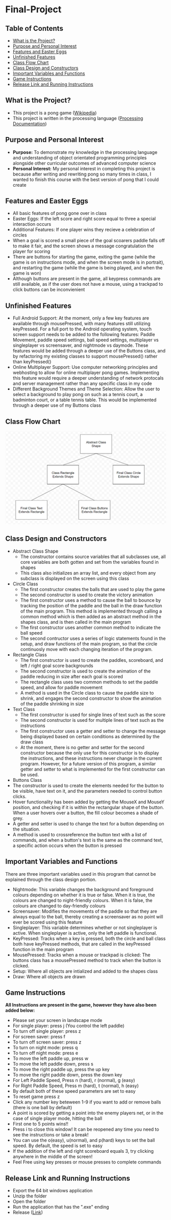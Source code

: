 # Final-Project
## Table of Contents
- [What is the Project?](https://github.com/AryanB1/Final-Project/blob/main/README.md#what-is-the-project)
- [Purpose and Personal Interest](https://github.com/AryanB1/Final-Project/blob/main/README.md#purpose-and-personal-interest)
- [Features and Easter Eggs](https://github.com/AryanB1/Final-Project/blob/main/README.md#features-and-easter-eggs)
- [Unfinished Features](https://github.com/AryanB1/Final-Project/blob/main/README.md#unfinished-features)
- [Class Flow Chart](https://github.com/AryanB1/Final-Project/blob/main/README.md#class-flow-chart)
- [Class Design and Constructors](https://github.com/AryanB1/Final-Project/blob/main/README.md#class-design-and-constructors)
- [Important Variables and Functions](https://github.com/AryanB1/Final-Project/blob/main/README.md#game-instructions)
- [Game Instructions](https://github.com/AryanB1/Final-Project/blob/main/README.md#important-variables-and-functions)
- [Release Link and Running Instructions](https://github.com/AryanB1/Final-Project/blob/main/README.md#release-link-and-running-instructions)
## What is the Project?
- This project is a pong game ([Wikipedia](https://en.wikipedia.org/wiki/Pong))
- This project is written in the processing language ([Processing Documentation](https://processing.org/reference))
## Purpose and Personal Interest 
- **Purpose:** To demonstrate my knowledge in the processing language and understanding of object orientated programming principles alongside other curricular outcomes of advanced computer science
- **Personal Interest:** My personal interest in completing this project is because after writing and rewriting pong so many times in class, I wanted to finish this course with the best version of pong that I could create
## Features and Easter Eggs
- All basic features of pong gone over in class
- Easter Eggs: If the left score and right score equal to three a special interaction occurs
- Additional Features: If one player wins they recieve a celebration of circles
- When a goal is scored a small piece of the goal scoarers paddle falls off to make it fair, and the screen shows a message congratulation the player for scoring
- There are buttons for starting the game, exiting the game (while the game is on instructions mode, and when the screen mode is in portrait), and restarting the game (while the game is being played, and when the game is won)
- Although buttons are present in the game, all keypress commands are still available, as if the user does not have a mouse, using a trackpad to click buttons can be inconvienient 
## Unfinished Features
- Full Android Support: At the moment, only a few key features are available through mousePressed, with many features still utilizing keyPressed. For a full port to the Android operating system, touch screen support needs to be added to the following features: Paddle Movement, paddle speed settings, ball speed settings, multiplayer vs singleplayer vs screensaver, and nightmode vs daymode. These features would be added through a deeper use of the Buttons class, and by refactoring my existing classes to support mousePressed() rather than keyPressed()
- Online Multiplayer Support: Use computer networking principles and webhosting to allow for online multiplayer pong games. Implementing this feature would require a deeper understanding of network protocals and server management rather than any specific class in my code
- Different Background Themes and Theme Selection: Allow the user to select a background to play pong on such as a tennis court, a badminton court, or a table tennis table. This would be implemented through a deeper use of my Buttons class 
## Class Flow Chart
![class_structure](class_structure.png)
## Class Design and Constructors
- Abstract Class Shape
  - The constructor contains source variables that all subclasses use, all core variables are both gotten and set from the variables found in shapes
  - This class also initializes an array list, and every object from any subclass is displayed on the screen using this class
- Circle Class
  - The first constructor creates the balls that are used to play the game
  - The second constructor is used to create the victory animation
  - The first constructor uses a method to cause the ball to bounce by tracking the position of the paddle and the ball in the draw function of the main program. This method is implemented through calling a common method which is then added as an abstract method in the shapes class, and is then called in the main program
  - The first constructor uses another common method to indicate the ball speed
  - The second contructor uses a series of logic statements found in the setup, and draw functions of the main program, so that the circle continuosly move with each changing iteration of the program. 
- Rectangle Class
  - The first constructor is used to create the paddles, scoreboard, and left / right goal score backgrounds
  - The second constructor is used to create the animation of the paddle reducing in size after each goal is scored
  - The rectangle class uses two common methods to set the paddle speed, and allow for paddle movement
  - A method is used in the Circle class to cause the paddle size to shrink, and engages the second constructor to show the animation of the paddle shrinking in size
- Text Class
  - The first constructor is used for single lines of text such as the score 
  - The second constructor is used for multiple lines of text such as the instructions
  - The first constructor uses a getter and setter to change the message being displayed based on certain conditions as determined by the draw class
  - At the moment, there is no getter and setter for the second constructor because the only use for this constructor is to display the instructions, and these instructions never change in the current program. However, for a future version of this program, a similar getter and setter to what is implemented for the first constructor can be used.
 - Buttons Class
  - The constructor is used to create the elements needed for the button to be visible, have text on it, and the parameters needed to control button clicks.
  - Hover functionality has been added by getting the MouseX and MouseY position, and checking if it is within the rectangular shape of the button. When a user hovers over a button, the fill colour becomes a shade of grey.
  - A getter and setter is used to change the text for a button depending on the situation.
  - A method is used to crossreference the button text with a list of commands, and when a button's text is the same as the command text, a specific action occurs when the button is pressed
## Important Variables and Functions
There are three important variables used in this program that cannot be explained through the class design portion.
- Nightmode: This variable changes the background and foreground colours depending on whether it is true or false. When it is true, the colours are changed to night-friendly colours. When it is false, the colours are changed to day-friendly colours
- Screensaver: Modifies the movements of the paddle so that they are always equal to the ball, thereby creating a screensaver as no point will ever be scored using this feature
- Singleplayer: This variable determines whether or not singleplayer is active. When singleplayer is active, only the left paddle is functional. 
- KeyPressed: Tracks when a key is pressed, both the circle and ball class both have keyPressed methods, that are called in the keyPressed function in the main program
- MousePressed: Tracks when a mouse or trackpad is clicked: The buttons class has a mousePressed method to track when the button is clicked. 
- Setup: Where all objects are intialized and added to the shapes class
- Draw: Where all objects are drawn
## Game Instructions
**All Instructions are present in the game, however they have also been added below:**
- Please set your screen in landscape mode
- For single player: press j (You control the left paddle)
- To turn off single player: press z
- For screen saver: press f
- To turn off screen saver: press z
- To turn on night mode: press q
- To turn off night mode: press e
- To move the left paddle up, press w
- To move the left paddle down, press s
- To move the right paddle up, press the up key
- To move the right paddle down, press the down key
- For Left Paddle Speed, Press n (hard), r (normal), g (easy)
- For Right Paddle Speed, Press m (hard), t (normal), h (easy)
- By default both of these speed parameters are set to easy
- To reset game press z
- Click any number key beteween 1-9 if you want to add or remove balls (there is one ball by default)
- A point is scored by getting a point into the enemy players net, or in the case of single player mode, hitting the ball 
- First one to 5 points wins!!
- Press i to close this window! It can be reopened any time you need to see the instructions or take a break!
- You can use the o(easy), u(normal), and p(hard) keys to set the ball speed. By default, the speed is set to easy
- If the addition of the left and right scoreboard equals 3, try clicking anywhere in the middle of the screen!
- Feel Free using key presses or mouse presses to complete commands
## Release Link and Running Instructions
- Export the 64 bit windows application
- Unzip the folder
- Open the folder
- Run the application that has the ".exe" ending
- Release ([Link](https://github.com/AryanB1/Final-Project/releases/tag/Finished))
